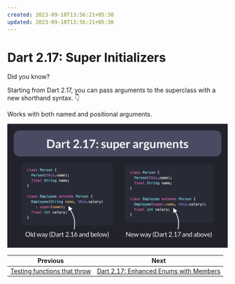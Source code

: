 ```yaml
---
created: 2023-09-18T13:56:21+05:30
updated: 2023-09-18T13:56:21+05:30
---
```

# Dart 2.17: Super Initializers

Did you know?

Starting from Dart 2.17, you can pass arguments to the superclass with a new shorthand syntax. 👇

Works with both named and positional arguments. 

![](049-dart-super-arguments.png)

 

| Previous | Next |
| -------- | ---- |
| [Testing functions that throw](../0048-testing-functions-that-throw/index.md) | [Dart 2.17: Enhanced Enums with Members](../0050-dart-2-17-enhanced-enums-with-members/index.md) |